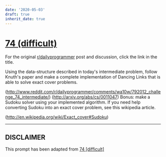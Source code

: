 ```yaml
---
date: '2020-05-03'
draft: true
inherit_date: true
---
```


# [74 (difficult)](https://www.reddit.com/r/dailyprogrammer/comments/wa1b9/792012_challenge_74_difficult/)

For the original [r/dailyprogrammer](https://www.reddit.com/r/dailyprogrammer/) post and discussion, click the link in the title.

Using the data-structure described in today's intermediate problem, follow Knuth's paper and make a complete implementation of Dancing Links that is able to solve exact cover problems.

(http://www.reddit.com/r/dailyprogrammer/comments/wa10w/792012_challenge_74_intermediate/)
(http://arxiv.org/abs/cs/0011047)
Bonus: make a Sudoku solver using your implemented algorithm. If you need help converting Sudoku into an exact cover problem, see this wikipedia article.

(http://en.wikipedia.org/wiki/Exact_cover#Sudoku)

----
## **DISCLAIMER**
This prompt has been adapted from [74 [difficult]](https://www.reddit.com/r/dailyprogrammer/comments/wa1b9/792012_challenge_74_difficult/
)
